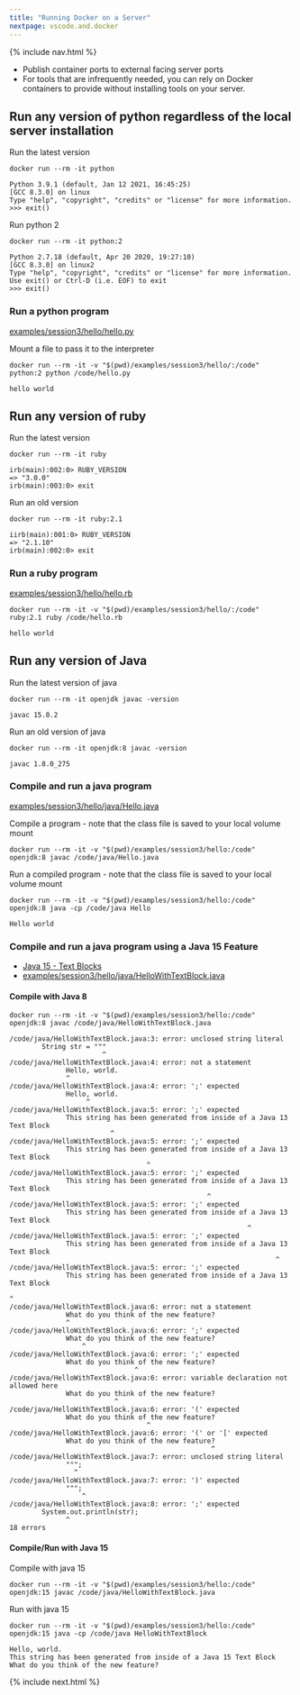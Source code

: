 ```yaml
---
title: "Running Docker on a Server"
nextpage: vscode.and.docker
---
```


{% include nav.html %}

- Publish container ports to external facing server ports
- For tools that are infrequently needed, you can rely on Docker containers to provide without installing tools on your server.

## Run any version of python regardless of the local server installation

Run the latest version
```
docker run --rm -it python
```

```container
Python 3.9.1 (default, Jan 12 2021, 16:45:25) 
[GCC 8.3.0] on linux
Type "help", "copyright", "credits" or "license" for more information.
>>> exit()
```

Run python 2
```
docker run --rm -it python:2
```

```container
Python 2.7.18 (default, Apr 20 2020, 19:27:10) 
[GCC 8.3.0] on linux2
Type "help", "copyright", "credits" or "license" for more information.
Use exit() or Ctrl-D (i.e. EOF) to exit
>>> exit()
```

### Run a python program

[examples/session3/hello/hello.py](https://github.com/CDLUC3/docker-tutorial/blob/main/examples/session3/hello/hello.py)

Mount a file to pass it to the interpreter
```
docker run --rm -it -v "$(pwd)/examples/session3/hello/:/code" python:2 python /code/hello.py 
```

```output
hello world
```

## Run any version of ruby

Run the latest version
```
docker run --rm -it ruby
```

```container
irb(main):002:0> RUBY_VERSION
=> "3.0.0"
irb(main):003:0> exit
```

Run an old version
```
docker run --rm -it ruby:2.1
```

```container
iirb(main):001:0> RUBY_VERSION
=> "2.1.10"
irb(main):002:0> exit
```

### Run a ruby program

[examples/session3/hello/hello.rb](https://github.com/CDLUC3/docker-tutorial/blob/main/examples/session3/hello/hello.rb)

```
docker run --rm -it -v "$(pwd)/examples/session3/hello/:/code" ruby:2.1 ruby /code/hello.rb 
```

```output
hello world
```

## Run any version of Java

Run the latest version of java

```
docker run --rm -it openjdk javac -version
```

```output
javac 15.0.2
```

Run an old version of java
```
docker run --rm -it openjdk:8 javac -version
```

```output
javac 1.8.0_275
```

### Compile and run a java program

[examples/session3/hello/java/Hello.java](https://github.com/CDLUC3/docker-tutorial/blob/main/examples/session3/hello/java/Hello.java)

Compile a program - note that the class file is saved to your local volume mount
```
docker run --rm -it -v "$(pwd)/examples/session3/hello:/code" openjdk:8 javac /code/java/Hello.java
```

Run a compiled program - note that the class file is saved to your local volume mount
```
docker run --rm -it -v "$(pwd)/examples/session3/hello:/code" openjdk:8 java -cp /code/java Hello
```

```output
Hello world
```

### Compile and run a java program using a Java 15 Feature

- [Java 15 - Text Blocks](https://openjdk.java.net/jeps/355)
- [examples/session3/hello/java/HelloWithTextBlock.java](https://github.com/CDLUC3/docker-tutorial/blob/main/examples/session3/hello/java/HelloWithTextBlock.java)

#### Compile with Java 8
```
docker run --rm -it -v "$(pwd)/examples/session3/hello:/code" openjdk:8 javac /code/java/HelloWithTextBlock.java
```

```output
/code/java/HelloWithTextBlock.java:3: error: unclosed string literal
        String str = """
                       ^
/code/java/HelloWithTextBlock.java:4: error: not a statement
              Hello, world. 
              ^
/code/java/HelloWithTextBlock.java:4: error: ';' expected
              Hello, world. 
                   ^
/code/java/HelloWithTextBlock.java:5: error: ';' expected
              This string has been generated from inside of a Java 13 Text Block 
                         ^
/code/java/HelloWithTextBlock.java:5: error: ';' expected
              This string has been generated from inside of a Java 13 Text Block 
                                  ^
/code/java/HelloWithTextBlock.java:5: error: ';' expected
              This string has been generated from inside of a Java 13 Text Block 
                                                 ^
/code/java/HelloWithTextBlock.java:5: error: ';' expected
              This string has been generated from inside of a Java 13 Text Block 
                                                           ^
/code/java/HelloWithTextBlock.java:5: error: ';' expected
              This string has been generated from inside of a Java 13 Text Block 
                                                                  ^
/code/java/HelloWithTextBlock.java:5: error: ';' expected
              This string has been generated from inside of a Java 13 Text Block 
                                                                                ^
/code/java/HelloWithTextBlock.java:6: error: not a statement
              What do you think of the new feature?
              ^
/code/java/HelloWithTextBlock.java:6: error: ';' expected
              What do you think of the new feature?
                  ^
/code/java/HelloWithTextBlock.java:6: error: ';' expected
              What do you think of the new feature?
                               ^
/code/java/HelloWithTextBlock.java:6: error: variable declaration not allowed here
              What do you think of the new feature?
                          ^
/code/java/HelloWithTextBlock.java:6: error: '(' expected
              What do you think of the new feature?
                                  ^
/code/java/HelloWithTextBlock.java:6: error: '(' or '[' expected
              What do you think of the new feature?
                                                  ^
/code/java/HelloWithTextBlock.java:7: error: unclosed string literal
              """;
                ^
/code/java/HelloWithTextBlock.java:7: error: ')' expected
              """;
                  ^
/code/java/HelloWithTextBlock.java:8: error: ';' expected
        System.out.println(str);
              ^
18 errors
```

#### Compile/Run with Java 15

Compile with java 15
```
docker run --rm -it -v "$(pwd)/examples/session3/hello:/code" openjdk:15 javac /code/java/HelloWithTextBlock.java
```

Run with java 15
```
docker run --rm -it -v "$(pwd)/examples/session3/hello:/code" openjdk:15 java -cp /code/java HelloWithTextBlock
```

```output
Hello, world.
This string has been generated from inside of a Java 15 Text Block
What do you think of the new feature?
```

{% include next.html %}
